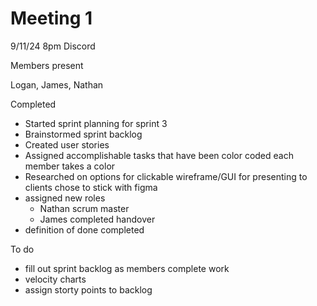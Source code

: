 # Meeting 1
9/11/24 8pm Discord

Members present

Logan, James, Nathan

Completed
- Started sprint planning for sprint 3
- Brainstormed sprint backlog
- Created user stories
- Assigned accomplishable tasks that have been color coded each member takes a color
- Researched on options for clickable wireframe/GUI for presenting to clients chose to stick with figma
- assigned new roles
  - Nathan scrum master
  - James completed handover
- definition of done completed

To do
- fill out sprint backlog as members complete work
- velocity charts
- assign storty points to backlog
